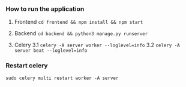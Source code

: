 ### How to run the application
1. Frontend
`cd frontend && npm install && npm start`

2. Backend
`cd backend && python3 manage.py runserver`

3. Celery
3.1 `celery -A server worker --loglevel=info`
3.2 `celery -A server beat --loglevel=info`

### Restart celery
`sudo celery multi restart worker -A server`